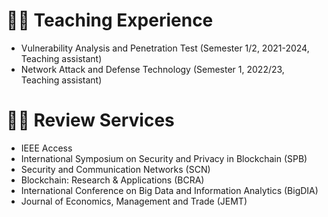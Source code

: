 # 🧑‍🎨 Teaching Experience
- Vulnerability Analysis and Penetration Test (Semester 1/2, 2021-2024, Teaching assistant)
- Network Attack and Defense Technology (Semester 1, 2022/23, Teaching assistant)
# 🧑‍🎨 Review Services
- IEEE Access
- International Symposium on Security and Privacy in Blockchain (SPB)
- Security and Communication Networks (SCN)
- Blockchain: Research & Applications (BCRA)
- International Conference on Big Data and Information Analytics (BigDIA)
- Journal of Economics, Management and Trade (JEMT)
